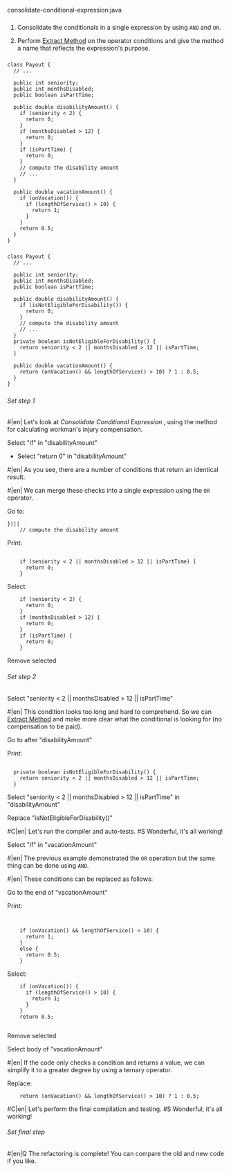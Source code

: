 consolidate-conditional-expression:java

###

1. Consolidate the conditionals in a single expression by using `AND` and `OR`.

2. Perform <a href="/extract-method">Extract Method</a> on the operator conditions and give the method a name that reflects the expression's purpose.



###

```
class Payout {
  // ...

  public int seniority;
  public int monthsDisabled;
  public boolean isPartTime;

  public double disabilityAmount() {
    if (seniority < 2) {
      return 0;
    }
    if (monthsDisabled > 12) {
      return 0;
    }
    if (isPartTime) {
      return 0;
    }
    // compute the disability amount
    // ...
  }

  public double vacationAmount() {
    if (onVacation()) {
      if (lengthOfService() > 10) {
        return 1;
      }
    }
    return 0.5;
  }
}
```

###

```
class Payout {
  // ...

  public int seniority;
  public int monthsDisabled;
  public boolean isPartTime;

  public double disabilityAmount() {
    if (isNotEligibleForDisability()) {
      return 0;
    }
    // compute the disability amount
    // ...
  }
  private boolean isNotEligibleForDisability() {
    return seniority < 2 || monthsDisabled > 12 || isPartTime;
  }

  public double vacationAmount() {
    return (onVacation() && lengthOfService() > 10) ? 1 : 0.5;
  }
}
```

###

###### Set step 1


#|en| Let's look at *Consolidate Conditional Expression* , using the method for calculating workman's injury compensation.

Select "if" in "disabilityAmount"
+ Select "return 0" in "disabilityAmount"


#|en| As you see, there are a number of conditions that return an identical result.


#|en| We can merge these checks into a single expression using the `OR` operator.

Go to:
```
}|||
    // compute the disability amount
```

Print:
```

    if (seniority < 2 || monthsDisabled > 12 || isPartTime) {
      return 0;
    }
```

Select:
```
    if (seniority < 2) {
      return 0;
    }
    if (monthsDisabled > 12) {
      return 0;
    }
    if (isPartTime) {
      return 0;
    }

```

Remove selected

###### Set step 2

Select "seniority < 2 || monthsDisabled > 12 || isPartTime"


#|en| This condition looks too long and hard to comprehend. So we can <a href="/extract-method">Extract Method</a> and make more clear what the conditional is looking for (no compensation to be paid).

Go to after "disabilityAmount"

Print:
```

  private boolean isNotEligibleForDisability() {
    return seniority < 2 || monthsDisabled > 12 || isPartTime;
  }
```

Select "seniority < 2 || monthsDisabled > 12 || isPartTime" in "disabilityAmount"

Replace "isNotEligibleForDisability()"


#C|en| Let's run the compiler and auto-tests.
#S Wonderful, it's all working!


Select "if" in "vacationAmount"


#|en| The previous example demonstrated the `OR` operation but the same thing can be done using `AND`.


#|en| These conditions can be replaced as follows:


Go to the end of "vacationAmount"

Print:
```


    if (onVacation() && lengthOfService() > 10) {
      return 1;
    }
    else {
      return 0.5;
    }
```

Select:
```
    if (onVacation()) {
      if (lengthOfService() > 10) {
        return 1;
      }
    }
    return 0.5;


```

Remove selected

Select body of "vacationAmount"


#|en| If the code only checks a condition and returns a value, we can simplify it to a greater degree by using a ternary operator.

Replace:
```
    return (onVacation() && lengthOfService() > 10) ? 1 : 0.5;
```


#C|en| Let's perform the final compilation and testing.
#S Wonderful, it's all working!


###### Set final step


#|en|Q The refactoring is complete! You can compare the old and new code if you like.
